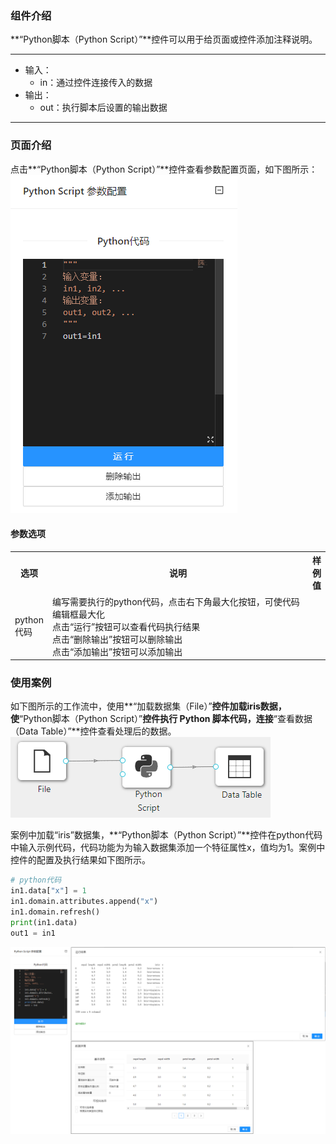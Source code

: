 ### 组件介绍
**“Python脚本（Python Script）”**控件可以用于给页面或控件添加注释说明。
<hr/>

- 输入：
  - in：通过控件连接传入的数据
- 输出：
  - out：执行脚本后设置的输出数据

<hr/>


### 页面介绍
点击**“Python脚本（Python Script）”**控件查看参数配置页面，如下图所示：  
[ ![](/img/aistudio/tool/python-script/param.png) ](/img/aistudio/tool/python-script/param.png)

#### 参数选项
<table>
  <tr>
    <th>选项</th>
    <th width="650">说明</th>
    <th>样例值</th>
  </tr>
  <tr>
      <td>python代码</td> 
      <td>
      编写需要执行的python代码，点击右下角最大化按钮，可使代码编辑框最大化 <br/>
      点击“运行”按钮可以查看代码执行结果 <br/>
      点击“删除输出”按钮可以删除输出 <br/>
      点击“添加输出”按钮可以添加输出
      </td> 
      <td></td>
  </tr>
</table>

### 使用案例
如下图所示的工作流中，使用**“加载数据集（File）”**控件加载iris数据，使**“Python脚本（Python Script）”**控件执行 Python 脚本代码，连接**“查看数据（Data Table）”**控件查看处理后的数据。  
[ ![](/img/aistudio/tool/python-script/workflow.png) ](/img/aistudio/tool/python-script/workflow.png)

案例中加载“iris”数据集，**“Python脚本（Python Script）”**控件在python代码中输入示例代码，代码功能为为输入数据集添加一个特征属性x，值均为1。案例中控件的配置及执行结果如下图所示。  
```python
# python代码
in1.data["x"] = 1
in1.domain.attributes.append("x")
in1.domain.refresh()
print(in1.data)
out1 = in1
```
[ ![](/img/aistudio/tool/python-script/workflow-result.png) ](/img/aistudio/tool/python-script/workflow-result.png)
